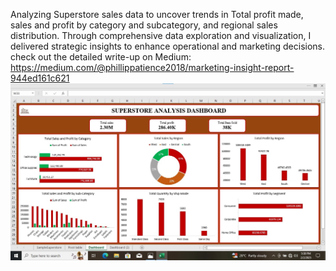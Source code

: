 Analyzing Superstore sales data to uncover trends in Total profit made, sales and profit by category and subcategory, and regional sales distribution. Through comprehensive data exploration and visualization, I delivered strategic insights to enhance operational and marketing decisions.
check out the detailed write-up on Medium: https://medium.com/@phillippatience2018/marketing-insight-report-944ed161c621
![Marketing insight Analysis](IMG_2026.jpeg)
